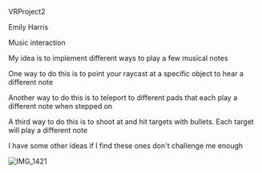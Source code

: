 VRProject2

Emily Harris

Music interaction

My idea is to implement different ways to play a few musical notes

One way to do this is to point your raycast at a specific object to hear a different note 

Another way to do this is to teleport to different pads that each play a different note when stepped on

A third way to do this is to shoot at and hit targets with bullets. Each target will play a different note

I have some other ideas if I find these ones don't challenge me enough

![IMG_1421](https://github.com/user-attachments/assets/eef0db32-76a4-4a94-a5cd-f3531185b7f2)
